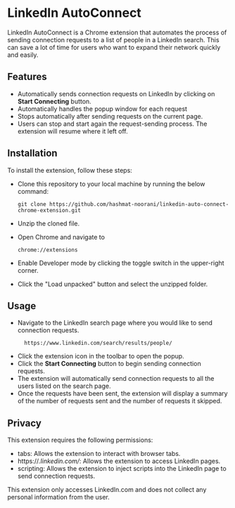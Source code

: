 # LinkedIn AutoConnect

LinkedIn AutoConnect is a Chrome extension that automates the process of sending connection requests to a list of people in a LinkedIn search. This can save a lot of time for users who want to expand their network quickly and easily.

## Features

- Automatically sends connection requests on LinkedIn by clicking on **Start Connecting** button.
- Automatically handles the popup window for each request
- Stops automatically after sending requests on the current page.
- Users can stop and start again the request-sending process. The extension will resume where it left off.

## Installation

To install the extension, follow these steps:

- Clone this repository to your local machine by running the below command:

  ```
  git clone https://github.com/hashmat-noorani/linkedin-auto-connect-chrome-extension.git
  ```

- Unzip the cloned file.
- Open Chrome and navigate to
  ```
  chrome://extensions
  ```
- Enable Developer mode by clicking the toggle switch in the upper-right corner.
- Click the "Load unpacked" button and select the unzipped folder.

## Usage

- Navigate to the LinkedIn search page where you would like to send connection requests.
  ```
    https://www.linkedin.com/search/results/people/
  ```
- Click the extension icon in the toolbar to open the popup.
- Click the **Start Connecting** button to begin sending connection requests.
- The extension will automatically send connection requests to all the users listed on the search page.
- Once the requests have been sent, the extension will display a summary of the number of requests sent and the number of requests it skipped.

## Privacy

This extension requires the following permissions:

- tabs: Allows the extension to interact with browser tabs.
- https://_.linkedin.com/_: Allows the extension to access LinkedIn pages.
- scripting: Allows the extension to inject scripts into the LinkedIn page to send connection requests.

This extension only accesses LinkedIn.com and does not collect any personal information from the user.

